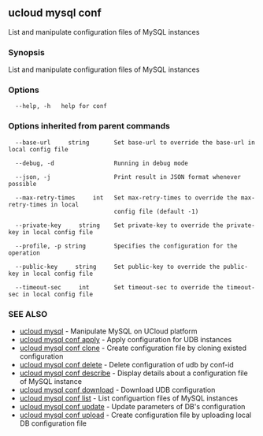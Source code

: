 ## ucloud mysql conf

List and manipulate configuration files of MySQL instances

### Synopsis

List and manipulate configuration files of MySQL instances

### Options

```
  --help, -h   help for conf 

```

### Options inherited from parent commands

```
  --base-url     string       Set base-url to override the base-url in local config file 

  --debug, -d                 Running in debug mode 

  --json, -j                  Print result in JSON format whenever possible 

  --max-retry-times     int   Set max-retry-times to override the max-retry-times in local
                              config file (default -1) 

  --private-key     string    Set private-key to override the private-key in local config file 

  --profile, -p string        Specifies the configuration for the operation 

  --public-key     string     Set public-key to override the public-key in local config file 

  --timeout-sec     int       Set timeout-sec to override the timeout-sec in local config file 

```

### SEE ALSO

* [ucloud mysql](cli/cmd/ucloud/mysql)	 - Manipulate MySQL on UCloud platform
* [ucloud mysql conf apply](cli/cmd/ucloud/mysql/conf/apply)	 - Apply configuration for UDB instances
* [ucloud mysql conf clone](cli/cmd/ucloud/mysql/conf/clone)	 - Create configuration file by cloning existed configuration
* [ucloud mysql conf delete](cli/cmd/ucloud/mysql/conf/delete)	 - Delete configuration of udb by conf-id
* [ucloud mysql conf describe](cli/cmd/ucloud/mysql/conf/describe)	 - Display details about a configuration file of MySQL instance
* [ucloud mysql conf download](cli/cmd/ucloud/mysql/conf/download)	 - Download UDB configuration
* [ucloud mysql conf list](cli/cmd/ucloud/mysql/conf/list)	 - List configuartion files of MySQL instances
* [ucloud mysql conf update](cli/cmd/ucloud/mysql/conf/update)	 - Update parameters of DB's configuration
* [ucloud mysql conf upload](cli/cmd/ucloud/mysql/conf/upload)	 - Create configuration file by uploading local DB configuration file

